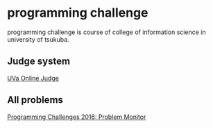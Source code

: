 # programming challenge

programming challenge is course of college of information science in university of tsukuba.

## Judge system

[UVa Online Judge](https://uva.onlinejudge.org/)

## All problems

[Programming Challenges 2016: Problem Monitor](http://conclave.cs.tsukuba.ac.jp/lecture/monitor.html)

